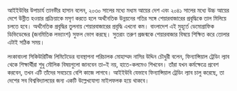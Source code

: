 আইইউবির উপাচার্য তানভীর হাসান বলেন, ২০৩০ সালের মধ্যে মধ্যম আয়ের দেশ এবং ২০৪১ সালের মধ্যে উচ্চ আয়ের দেশে উন্নীত হওয়ার প্রক্রিয়াকে মসৃণ করতে হলে অর্থনৈতিক উন্নয়নের গতির সঙ্গে শেয়ারবাজারের প্রবৃদ্ধিকে তাল মিলিয়ে চলতে হবে। অর্থনৈতিক প্রবৃদ্ধির তুলনায় শেয়ারবাজারের প্রবৃদ্ধি এখনো কম। বাংলাদেশ এই মুহূর্তে ডেমোগ্রাফিক ডিভিডেন্ডের (জনমিতিক লভ্যাংশ) সুফল ভোগ করছে। সুতরাং তরুণ প্রজন্মকে শেয়ারবাজার বিষয়ে শিক্ষিত করে তোলার এটাই সঠিক সময়।

লংকাবাংলা সিকিউরিটিজ লিমিটেডের ব্যবস্থাপনা পরিচালক মোহাম্মদ নাসির উদ্দিন চৌধুরী বলেন, ফিন্যান্সিয়াল ট্রেডিং ল্যাব থেকে শিক্ষার্থীরা শুধু মৌলিক বিষয়গুলো জানবেন তা–ই নয়, হাতে-কলমেও শিখবেন। তাঁরা যখন কর্মক্ষেত্রে প্রবেশ করবেন, তখন এটি তাঁদের সবচেয়ে বেশি কাজে লাগবে। আইইউবি যেভাবে ফিন্যান্সিয়াল ট্রেডিং ল্যাব চালু করেছে, তা দেশের সব বিশ্ববিদ্যালয়ের জন্য একটি উল্লেখযোগ্য মাইলফলক হয়ে থাকবে।
